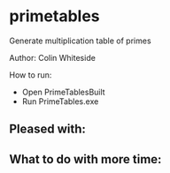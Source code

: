 # primetables
Generate multiplication table of primes

Author: Colin Whiteside

How to run:
- Open PrimeTablesBuilt
- Run PrimeTables.exe

Pleased with:
-

What to do with more time:
-